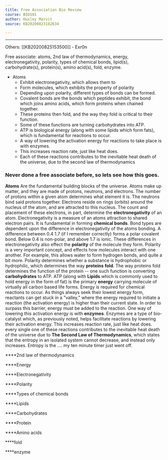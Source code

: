 ```yaml
---
title: Free Association Bio Review
course: BIO101 
author: Huxley Marvit
source: KB20200823182634

---
```


---

Others: [[KB20200825153500]] - Exr0n 


Free associate: atoms, 2nd law of thermodynamics, energy, electronegativity, polarity, types of chemical bonds, lipid(s), carbohydrate(s), protein(s), amino acid(s), fold, enzyme.  


- Atoms
	- Exhibit electronegativity, which allows them to 
	- Form molecules, which exhibits the property of polarity 
	- Depending upon polarity, different types of bonds can be formed. 
	- Covalent bonds are the bonds which peptides exhibit, the bond which joins amino acids, which form proteins when chained together.
	- These proteins then fold, and the way they fold is critical to their function.
	- Some of these functions are turning carbohydrates into ATP. 
	- ATP is biological energy (along with some lipids which form fats), which is fundamental for reactions to occur. 
	- A way of lowering the activation energy for reactions to take place is with enzymes.
	- This increases reaction rate, just like heat does. 
	- Each of these reactions contributes to the inevitable heat death of the universe, due to the second law of thermodynamics 




### Never done a free associate before, so lets see how this goes. 
**Atoms** Are the fundamental building blocks of the universe. Atoms make up matter, and they are made of protons, neutrons, and electrons. The number of protons within a given atom determines what element it is. The neutrons bind said protons together. Electrons reside on rings (orbits) around the nucleus of the atom, and are attracted to this nucleus. The count and placement of these electrons, in part, determine the **electronegativity** of an atom. 
Electronegativity is a measure of an atoms attraction to shared electron pairs. It is fundamental in forming **chemical bonds**. Bond types are dependent upon the difference in electronegativity of the atoms bonding. A difference between 0.4 1.7 (if I remember correctly) forms a polar covalent bond. Below 0.4 is non-polar, and above 1.7 is ionic. These differences in electronegativity also effect the **polarity** of the molecule they form. Polarity is a very important concept, and effects how molecules interact with one another. For example, this allows water to form hydrogen bonds, and quite a bit more. Polarity determines whether a substance is hydrophobic or hydrophilic, which determines the way **proteins** **fold**. The way proteins fold determines the function of the protein -- one such function is converting **carbohydrates** to ATP. ATP (along with **Lipids** which is commonly used to hold energy in the form of fat) is the primary **energy** carrying molecule of virtually all carbon based life forms. Energy is required for chemical reactions to occur. As things always seek their lowest energy form, reactants can get stuck in a "valley," where the energy required to initiate a reaction (the activation energy) is higher than their current state. In order to surpass this barrier, energy must be added to the reaction. One way of lowering this activation energy is with **enzymes**. Enzymes are a type of bio-catalyst which, as previously noted, helps facilitate reactions by lowering their activation energy. This increases reaction rate, just like heat does. every single one of these reactions contributes to the inevitable heat death of the universe due to **The Second Law of Thermodynamics**, which states that the entropy in an isolated system cannot decrease, and instead only increases. Entropy is the .... my ten minute timer just went off.  




****2nd law of thermodynamics 

****Energy 

****Electronegativity

****Polarity

****Types of chemical bonds 

****Lipids

****Carbohydrates

****Protein

****Amino acids

****fold

****enzyme 

